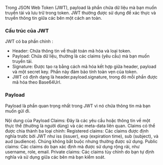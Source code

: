 Trong JSON Web Token (JWT), payload là phần chứa dữ liệu mà bạn muốn truyền tải và lưu trữ trong token. JWT thường được sử dụng để xác thực và truyền thông tin giữa các bên một cách an toàn.

### Cấu trúc của JWT

JWT có ba phần chính :

- Header: Chứa thông tin về thuật toán mã hóa và loại token.
- Payload: Chứa dữ liệu, thường là các claims (yêu cầu) mà bạn muốn truyền tải.
- Signature: Được tạo ra bằng cách mã hóa kết hợp giữa header, payload và một secret key. Phần này đảm bảo tính toàn vẹn của token.
- JWT có định dạng là header.payload.signature, trong đó mỗi phần được mã hóa theo Base64Url.

### Payload

Payload là phần quan trọng nhất trong JWT vì nó chứa thông tin mà bạn muốn gửi đi.

Nội dung của Payload
Claims: Đây là các yêu cầu hoặc thông tin về một thực thể (thường là người dùng) và các meta-data liên quan. Claims có thể được chia thành ba loại chính:
Registered claims: Các claims được định nghĩa trước bởi JWT như iss (issuer), exp (expiration time), sub (subject), và aud (audience). Chúng không bắt buộc nhưng thường được sử dụng.
Public claims: Các claims do bạn xác định mà được sử dụng rộng rãi, như username, role, email.
Private claims: Các claims tùy chỉnh do bạn tự định nghĩa và sử dụng giữa các bên mà bạn kiểm soát.
